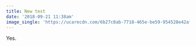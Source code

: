 ```yaml
---
title: New test
date: '2018-09-21 11:38am'
image_single: 'https://ucarecdn.com/6b27c8ab-7718-465e-be59-954528e42af4/'
---
```

Yes.
